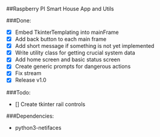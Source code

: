 ##Raspberry PI Smart House App and Utils

###Done:
- [x] Embed TkinterTemplating into mainFrame
- [x] Add back button to each main frame
- [x] Add short message if something is not yet implemented
- [x] Write utility class for getting crucial system data
- [x] Add home screen and basic status screen
- [x] Create generic prompts for dangerous actions
- [x] Fix stream
- [x] Release v1.0

###Todo:
- [] Create tkinter rail controls
 

###Dependencies:
- python3-netifaces
